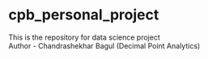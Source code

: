 # cpb_personal_project
This is the repository for data science project
<br>
Author - Chandrashekhar Bagul (Decimal Point Analytics)
